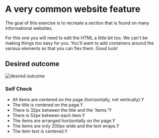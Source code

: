 # A very common website feature

The goal of this exercise is to recreate a section that is found on many informational websites.

For this one you will need to edit the HTML a little bit too. We can't be making things _too_ easy for you. You'll want to add containers around the various elements so that you can flex them. Good luck!

## Desired outcome

![desired outcome](./desired-outcome.png)

### Self Check

- All items are centered on the page (horizontally, not vertically).Y
- The title is centered on the page.Y
- There is 32px between the title and the 'items.'Y
- There is 52px between each item.Y
- The items are arranged horizontally on the page.Y
- The items are only 200px wide and the text wraps.Y
- The item text is centered.Y
